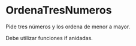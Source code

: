 # OrdenaTresNumeros
Pide tres números y los ordena de menor a mayor.

Debe utilizar funciones if anidadas.
